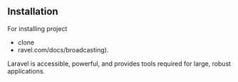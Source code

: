 
## Installation

For installing project
- clone
- ravel.com/docs/broadcasting).

Laravel is accessible, powerful, and provides tools required for large, robust applications.

